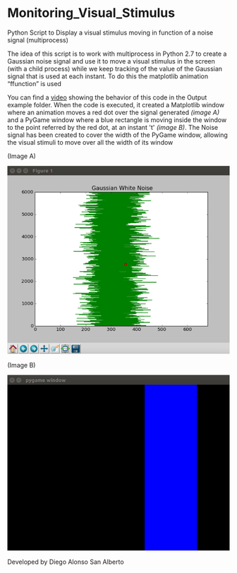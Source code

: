# Monitoring_Visual_Stimulus
Python Script to Display a visual stimulus moving in function of a noise signal (multiprocess)

The idea of this script is to work with multiprocess in Python 2.7 to create a Gaussian noise signal and use it to move a visual stimulus in the screen (with a child process) while we keep tracking of the value of the Gaussian signal that is used at each instant. To do this the matplotlib animation “ffunction” is used

You can find a [video](OutputExample/VisualStimWithGaussNoise.webm) showing the behavior of this code in the Output example folder.  When the code is executed, it created a Matplotlib window where an animation moves a red dot over the signal generated *(image A)* and a PyGame window where a blue rectangle is moving inside the window to the point referred by the red dot, at an instant 't' *(image B)*. The Noise signal has been created to cover the width of the PyGame window, allowing the visual stimuli to move over all the width of its window

(Image A)

![image of MatPlotLib](OutputExample/GaussianNoiseAnimation.png)


(Image B)

![image of PyGame](OutputExample/VisualStimWithPyGame.png)


Developed by Diego Alonso San Alberto
